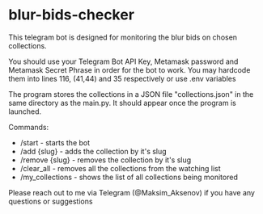 # blur-bids-checker
This telegram bot is designed for monitoring the blur bids on chosen collections. 

You should use your Telegram Bot API Key, Metamask password and Metamask Secret Phrase in order for the bot to work. 
You may hardcode them into lines 116, (41,44) and 35 respectively or use .env variables

The program stores the collections in a JSON file "collections.json" in the same directory as the main.py. It should appear once the program is launched.

Commands: 
* /start - starts the bot
* /add {slug} - adds the collection by it's slug
* /remove {slug} - removes the collection by it's slug
* /clear_all - removes all the collections from the watching list
* /my_collections - shows the list of all collections being monitored

Please reach out to me via Telegram (@Maksim_Aksenov) if you have any questions or suggestions
